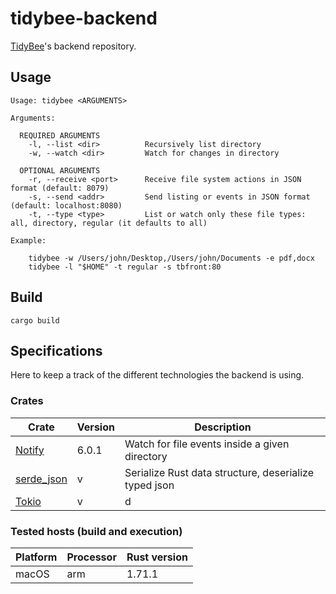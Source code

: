 # tidybee-backend
[TidyBee](https://github.com/tidybee)'s backend repository.

## Usage
```
Usage: tidybee <ARGUMENTS>

Arguments:

  REQUIRED ARGUMENTS
    -l, --list <dir>          Recursively list directory
    -w, --watch <dir>         Watch for changes in directory

  OPTIONAL ARGUMENTS
    -r, --receive <port>      Receive file system actions in JSON format (default: 8079)
    -s, --send <addr>         Send listing or events in JSON format (default: localhost:8080)
    -t, --type <type>         List or watch only these file types: all, directory, regular (it defaults to all)

Example:

    tidybee -w /Users/john/Desktop,/Users/john/Documents -e pdf,docx
    tidybee -l "$HOME" -t regular -s tbfront:80
```

## Build
```
cargo build
```

## Specifications
Here to keep a track of the different technologies the backend is using.

### Crates
| Crate | Version | Description |
| - | - | - |
| [Notify](https://docs.rs/notify/latest/notify/) | 6.0.1 | Watch for file events inside a given directory |
| [serde_json](https://docs.rs/serde_json/latest/serde_json/) | v |  Serialize Rust data structure, deserialize typed json |
| [Tokio](https://docs.rs/tokio/latest/tokio/) | v |  d |

### Tested hosts (build and execution)
| Platform | Processor | Rust version |
| - | - | - |
| macOS | arm | 1.71.1 |
